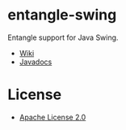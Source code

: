 entangle-swing
==============

Entangle support for Java Swing.

* [Wiki](https://github.com/markhobson/entangle-swing/wiki)
* [Javadocs](http://markhobson.github.com/entangle-swing/apidocs/)

# License

* [Apache License 2.0](http://www.apache.org/licenses/LICENSE-2.0.html)
